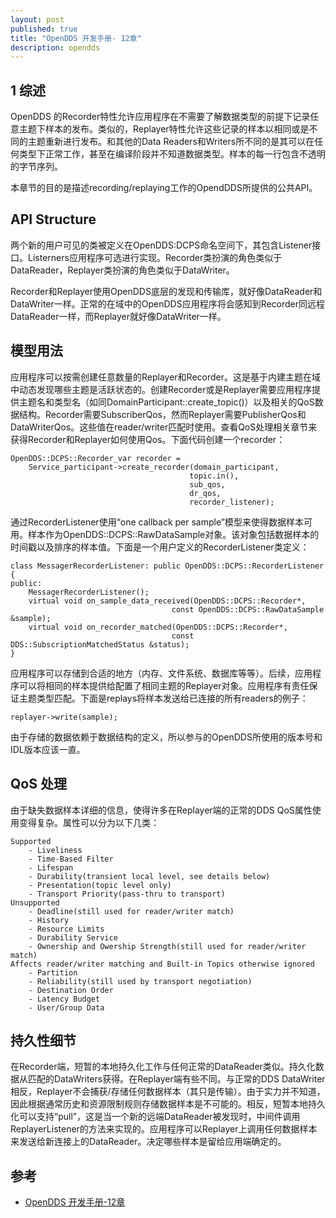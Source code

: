 ```yaml
---
layout: post
published: true
title: "OpenDDS 开发手册- 12章"
description: opendds
---
```

## 1 综述

OpenDDS 的Recorder特性允许应用程序在不需要了解数据类型的前提下记录任意主题下样本的发布。类似的，Replayer特性允许这些记录的样本以相同或是不同的主题重新进行发布。和其他的Data Readers和Writers所不同的是其可以在任何类型下正常工作，甚至在编译阶段并不知道数据类型。样本的每一行包含不透明的字节序列。

本章节的目的是描述recording/replaying工作的OpendDDS所提供的公共API。

## API Structure

两个新的用户可见的类被定义在OpenDDS:DCPS命名空间下，其包含Listener接口。Listerners应用程序可选进行实现。Recorder类扮演的角色类似于DataReader，Replayer类扮演的角色类似于DataWriter。

Recorder和Replayer使用OpenDDS底层的发现和传输库，就好像DataReader和DataWriter一样。正常的在域中的OpenDDS应用程序将会感知到Recorder同远程DataReader一样，而Replayer就好像DataWriter一样。

## 模型用法

应用程序可以按需创建任意数量的Replayer和Recorder。这是基于内建主题在域中动态发现哪些主题是活跃状态的。创建Recorder或是Replayer需要应用程序提供主题名和类型名（如同DomainParticipant::create_topic()）以及相关的QoS数据结构。Recorder需要SubscriberQos，然而Replayer需要PublisherQos和DataWriterQos。这些值在reader/writer匹配时使用。查看QoS处理相关章节来获得Recorder和Replayer如何使用Qos。下面代码创建一个recorder：

```
OpenDDS::DCPS::Recorder_var recorder = 
	Service_participant->create_recorder(domain_participant, 
										topic.in(), 
										sub_qos, 
										dr_qos, 
										recorder_listener);
```

通过RecorderListener使用“one callback per sample”模型来使得数据样本可用。样本作为OpenDDS::DCPS::RawDataSample对象。该对象包括数据样本的时间戳以及排序的样本值。下面是一个用户定义的RecorderListener类定义：

```
class MessagerRecorderListener: public OpenDDS::DCPS::RecorderListener
{
public:
	MessagerRecorderListener();
	virtual void on_sample_data_received(OpenDDS::DCPS::Recorder*, 
									const OpenDDS::DCPS::RawDataSample &sample);
	virtual void on_recorder_matched(OpenDDS::DCPS::Recorder*, 
									const DDS::SubscriptionMatchedStatus &status);
}
```

应用程序可以存储到合适的地方（内存、文件系统、数据库等等）。后续，应用程序可以将相同的样本提供给配置了相同主题的Replayer对象。应用程序有责任保证主题类型匹配。下面是replays将样本发送给已连接的所有readers的例子：

```
replayer->write(sample);
```

由于存储的数据依赖于数据结构的定义，所以参与的OpenDDS所使用的版本号和IDL版本应该一直。

## QoS 处理

由于缺失数据样本详细的信息，使得许多在Replayer端的正常的DDS QoS属性使用变得复杂。属性可以分为以下几类：

```
Supported
	- Liveliness
	- Time-Based Filter
	- Lifespan
	- Durability(transient local level, see details below)
	- Presentation(topic level only)
	- Transport Priority(pass-thru to transport)
Unsupported
	- Deadline(still used for reader/writer match)
	- History
	- Resource Limits
	- Durability Service
	- Ownership and Owership Strength(still used for reader/writer match)
Affects reader/writer matching and Built-in Topics otherwise ignored
	- Partition
	- Reliability(still used by transport negotiation)
	- Destination Order
	- Latency Budget
	- User/Group Data
```

## 持久性细节

在Recorder端，短暂的本地持久化工作与任何正常的DataReader类似。持久化数据从匹配的DataWriters获得。在Replayer端有些不同。与正常的DDS DataWriter相反，Replayer不会捕获/存储任何数据样本（其只是传输）。由于实力并不知道，因此根据通常历史和资源限制规则存储数据样本是不可能的。相反，短暂本地持久化可以支持“pull”，这是当一个新的远端DataReader被发现时，中间件调用ReplayerListener的方法来实现的。应用程序可以Replayer上调用任何数据样本来发送给新连接上的DataReader。决定哪些样本是留给应用端确定的。

## 参考
- [OpenDDS 开发手册-12章](http://download.objectcomputing.com/OpenDDS/OpenDDS-latest.pdf)
